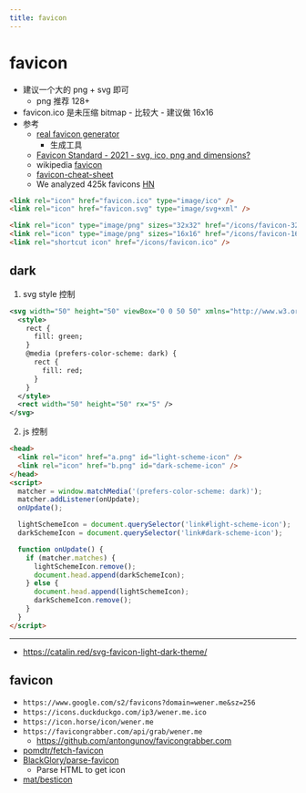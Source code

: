 ```yaml
---
title: favicon
---
```


# favicon

- 建议一个大的 png + svg 即可
  - png 推荐 128+
- favicon.ico 是未压缩 bitmap - 比较大 - 建议做 16x16
- 参考
  - [real favicon generator](https://realfavicongenerator.net/)
    - 生成工具
  - [Favicon Standard - 2021 - svg, ico, png and dimensions?](https://stackoverflow.com/questions/48956465)
  - wikipedia [favicon](https://en.wikipedia.org/wiki/Favicon)
  - [favicon-cheat-sheet](https://gist.github.com/leommoore/6415005)
  - We analyzed 425k favicons [HN](https://news.ycombinator.com/item?id=28933391)

```html
<link rel="icon" href="favicon.ico" type="image/ico" />
<link rel="icon" href="favicon.svg" type="image/svg+xml" />

<link rel="icon" type="image/png" sizes="32x32" href="/icons/favicon-32x32.png" />
<link rel="icon" type="image/png" sizes="16x16" href="/icons/favicon-16x16.png" />
<link rel="shortcut icon" href="/icons/favicon.ico" />
```

## dark

1. svg style 控制

```xml
<svg width="50" height="50" viewBox="0 0 50 50" xmlns="http://www.w3.org/2000/svg">
  <style>
    rect {
      fill: green;
    }
    @media (prefers-color-scheme: dark) {
      rect {
        fill: red;
      }
    }
  </style>
  <rect width="50" height="50" rx="5" />
</svg>
```

2. js 控制

```html
<head>
  <link rel="icon" href="a.png" id="light-scheme-icon" />
  <link rel="icon" href="b.png" id="dark-scheme-icon" />
</head>
<script>
  matcher = window.matchMedia('(prefers-color-scheme: dark)');
  matcher.addListener(onUpdate);
  onUpdate();

  lightSchemeIcon = document.querySelector('link#light-scheme-icon');
  darkSchemeIcon = document.querySelector('link#dark-scheme-icon');

  function onUpdate() {
    if (matcher.matches) {
      lightSchemeIcon.remove();
      document.head.append(darkSchemeIcon);
    } else {
      document.head.append(lightSchemeIcon);
      darkSchemeIcon.remove();
    }
  }
</script>
```

---

- https://catalin.red/svg-favicon-light-dark-theme/

## favicon

- `https://www.google.com/s2/favicons?domain=wener.me&sz=256`
- `https://icons.duckduckgo.com/ip3/wener.me.ico`
- `https://icon.horse/icon/wener.me`
- `https://favicongrabber.com/api/grab/wener.me`
  - https://github.com/antongunov/favicongrabber.com
- [pomdtr/fetch-favicon](https://github.com/pomdtr/fetch-favicon)
- [BlackGlory/parse-favicon](https://github.com/BlackGlory/parse-favicon)
  - Parse HTML to get icon
- [mat/besticon](https://github.com/mat/besticon)
